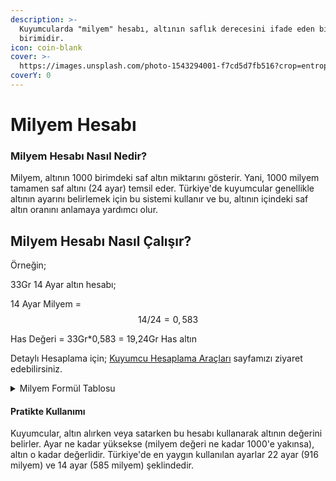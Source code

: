 ```yaml
---
description: >-
  Kuyumcularda "milyem" hesabı, altının saflık derecesini ifade eden bir ölçü
  birimidir.
icon: coin-blank
cover: >-
  https://images.unsplash.com/photo-1543294001-f7cd5d7fb516?crop=entropy&cs=srgb&fm=jpg&ixid=M3wxOTcwMjR8MHwxfHNlYXJjaHw3fHxqZXdlbHJ5fGVufDB8fHx8MTc0NjM5NTg5Mnww&ixlib=rb-4.0.3&q=85
coverY: 0
---
```


# Milyem Hesabı

### Milyem Hesabı Nasıl Nedir?

Milyem, altının 1000 birimdeki saf altın miktarını gösterir. Yani, 1000 milyem tamamen saf altını (24 ayar) temsil eder. Türkiye'de kuyumcular genellikle altının ayarını belirlemek için bu sistemi kullanır ve bu, altının içindeki saf altın oranını anlamaya yardımcı olur.

## Milyem Hesabı Nasıl Çalışır?

Örneğin;

33Gr 14 Ayar altın hesabı;

14 Ayar Milyem = $$14/24 = 0,583$$

Has Değeri = 33Gr\*0,583 = 19,24Gr Has altın

Detaylı Hesaplama için; [Kuyumcu Hesaplama Araçları](https://sarraf.pro/hesaplama-araclari) sayfamızı ziyaret edebilirsiniz.

<details>

<summary>Milyem Formül Tablosu</summary>

<table><thead><tr><th width="68.0546875">Kod</th><th width="215.39453125">Tanım</th><th>Değer</th></tr></thead><tbody><tr><td>Au</td><td>Saf Altın Milyem</td><td>1000</td></tr><tr><td>Cr</td><td>Saf Altın Ayarı</td><td>24</td></tr><tr><td>Ac</td><td>1 Ayar -> Milyem</td><td><span class="math">Au/Cr</span></td></tr></tbody></table>

</details>

#### Pratikte Kullanımı

Kuyumcular, altın alırken veya satarken bu hesabı kullanarak altının değerini belirler. Ayar ne kadar yüksekse (milyem değeri ne kadar 1000'e yakınsa), altın o kadar değerlidir. Türkiye'de en yaygın kullanılan ayarlar 22 ayar (916 milyem) ve 14 ayar (585 milyem) şeklindedir.
